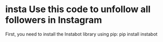 # insta Use this code to unfollow all followers in Instagram
First, you need to install the Instabot library using pip:
     pip install instabot
